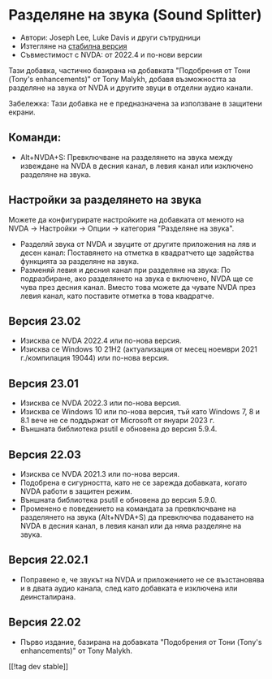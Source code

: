 # Разделяне на звука (Sound Splitter) #

* Автори: Joseph Lee, Luke Davis и други сътрудници
* Изтегляне на [стабилна версия][1]
* Съвместимост с NVDA: от 2022.4 и по-нови версии

Тази добавка, частично базирана на добавката "Подобрения от Тони (Tony's
enhancements)" от Tony Malykh, добавя възможността за разделяне на звука от
NVDA и другите звуци в отделни аудио канали.

Забележка: Тази добавка не е предназначена за използване в защитени екрани.

## Команди:

* Alt+NVDA+S: Превключване на разделянето на звука между извеждане на NVDA в
  десния канал, в левия канал или изключено разделяне на звука.

## Настройки за разделянето на звука

Можете да конфигурирате настройките на добавката от менюто на NVDA ->
Настройки -> Опции -> категория "Разделяне на звука".

* Разделяй звука от NVDA и звуците от другите приложения на ляв и десен
  канал: Поставянето на отметка в квадратчето ще задейства функцията за
  разделяне на звука.
* Разменяй левия и десния канал при разделяне на звука: По подразбиране, ако
  разделянето на звука е включено, NVDA ще се чува през десния канал. Вместо
  това можете да чувате NVDA през левия канал, като поставите отметка в това
  квадратче.

## Версия 23.02

* Изисква се NVDA 2022.4 или по-нова версия.
* Изисква се Windows 10 21H2 (актуализация от месец ноември 2021
  г./компилация 19044) или по-нова версия.

## Версия 23.01

* Изисква се NVDA 2022.3 или по-нова версия.
* Изисква се Windows 10 или по-нова версия, тъй като Windows 7, 8 и 8.1 вече
  не се поддържат от Microsoft от януари 2023 г.
* Външната библиотека psutil е обновена до версия 5.9.4.

## Версия 22.03

* Изисква се NVDA 2021.3 или по-нова версия.
* Подобрена е сигурността, като не се зарежда добавката, когато NVDA работи
  в защитен режим.
* Външната библиотека psutil е обновена до версия 5.9.0.
* Променено е поведението на командата за превключване на разделянето на
  звука (Alt+NVDA+S) да превключва подаването на NVDA в десния канал, в
  левия канал или да няма разделяне на звука.

## Версия 22.02.1

* Поправено е, че звукът на NVDA и приложението не се възстановява и в двата
  аудио канала, след като добавката е изключена или деинсталирана.

## Версия 22.02

* Първо издание, базирана на добавката "Подобрения от Тони (Tony's
  enhancements)" от Tony Malykh.

[[!tag dev stable]]

[1]: https://www.nvaccess.org/addonStore/legacy?file=soundSplitter
